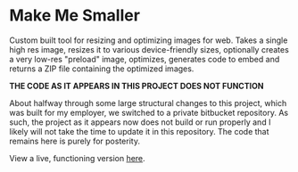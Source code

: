 # Make Me Smaller

Custom built tool for resizing and optimizing images for web. Takes a single high res image, resizes it to various device-friendly sizes, optionally creates a very low-res "preload" image, optimizes, generates code to embed and returns a ZIP file containing the optimized images.

**THE CODE AS IT APPEARS IN THIS PROJECT DOES NOT FUNCTION**

About halfway through some large structural changes to this project, which was built for my employer, we switched to a private bitbucket repository. As such, the project as it appears now does not build or run properly and I likely will not take the time to update it in this repository. The code that remains here is purely for posterity.

View a live, functioning version [here](https://makemesmaller.com).
